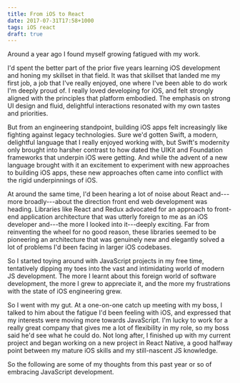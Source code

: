 ```yaml
---
title: From iOS to React
date: 2017-07-31T17:58+1000
tags: iOS react
draft: true
---
```


Around a year ago I found myself growing fatigued with my work. 

I'd spent the better part of the prior five years learning iOS development and honing my skillset in that field. It was that skillset that landed me my first job, a job that I've really enjoyed, one where I've been able to do work I'm deeply proud of. I really loved developing for iOS, and felt strongly aligned with the principles that platform embodied. The emphasis on strong UI design and fluid, delightful interactions resonated with my own tastes and priorities. 

But from an engineering standpoint, building iOS apps felt increasingly like fighting against legacy technologies. Sure we'd gotten Swift, a modern, delightful language that I really enjoyed working with, but Swift's modernity only brought into harsher contrast to how dated the UIKit and Foundation frameworks that underpin iOS were getting. And while the advent of a new language brought with it an excitement to experiment with new approaches to building iOS apps, these new approaches often came into conflict with the rigid underpinnings of iOS.

At around the same time, I'd been hearing a lot of noise about React and---more broadly---about the direction front end web development was heading. Libraries like React and Redux advocated for an approach to front-end application architecture that was utterly foreign to me as an iOS developer and---the more I looked into it---deeply exciting. Far from reinventing the wheel for no good reason, these libraries seemed to be pioneering an architecture that was genuinely new and elegantly solved a lot of problems I'd been facing in larger iOS codebases.

So I started toying around with JavaScript projects in my free time, tentatively dipping my toes into the vast and intimidating world of modern JS development. The more I learnt about this foreign world of software development, the more I grew to appreciate it, and the more my frustrations with the state of iOS engineering grew.

So I went with my gut. At a one-on-one catch up meeting with my boss, I talked to him about the fatigue I'd been feeling with iOS, and expressed that my interests were moving more towards JavaScript. I'm lucky to work for a really great company that gives me a lot of flexibility in my role, so my boss said he'd see what he could do. Not long after, I finished up with my current project and began working on a new project in React Native, a good halfway point between my mature iOS skills and my still-nascent JS knowledge.

So the following are some of my thoughts from this past year or so of embracing JavaScript development. 